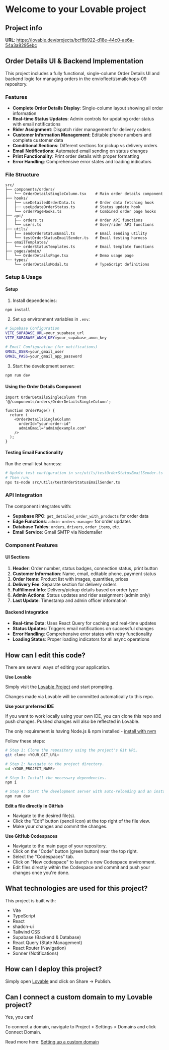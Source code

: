# Welcome to your Lovable project

## Project info

**URL**: https://lovable.dev/projects/bcf6b922-d18e-44c0-ae6a-54a3a8295ebc

## Order Details UI & Backend Implementation

This project includes a fully functional, single-column Order Details UI and backend logic for managing orders in the enviofleett/smallchops-09 repository.

### Features

- **Complete Order Details Display**: Single-column layout showing all order information
- **Real-time Status Updates**: Admin controls for updating order status with email notifications
- **Rider Assignment**: Dispatch rider management for delivery orders
- **Customer Information Management**: Editable phone numbers and complete customer data
- **Conditional Sections**: Different sections for pickup vs delivery orders
- **Email Notifications**: Automated email sending on status changes
- **Print Functionality**: Print order details with proper formatting
- **Error Handling**: Comprehensive error states and loading indicators

### File Structure

```
src/
├── components/orders/
│   └── OrderDetailsSingleColumn.tsx    # Main order details component
├── hooks/
│   ├── useDetailedOrderData.ts         # Order data fetching hook
│   ├── useUpdateOrderStatus.ts         # Status update hook
│   └── orderPageHooks.ts               # Combined order page hooks
├── api/
│   ├── orders.ts                       # Order API functions
│   └── users.ts                        # User/rider API functions
├── utils/
│   ├── sendOrderStatusEmail.ts         # Email sending utility
│   └── testOrderStatusEmailSender.ts   # Email testing harness
├── emailTemplates/
│   └── orderStatusTemplates.ts         # Email template functions
├── pages/admin/
│   └── OrderDetailsPage.tsx            # Demo usage page
└── types/
    └── orderDetailsModal.ts            # TypeScript definitions
```

### Setup & Usage

#### Setup

1. Install dependencies:
```bash
npm install
```

2. Set up environment variables in `.env`:
```bash
# Supabase Configuration
VITE_SUPABASE_URL=your_supabase_url
VITE_SUPABASE_ANON_KEY=your_supabase_anon_key

# Email Configuration (for notifications)
GMAIL_USER=your_gmail_user
GMAIL_PASS=your_gmail_app_password
```

3. Start the development server:
```bash
npm run dev
```

#### Using the Order Details Component

```tsx
import OrderDetailsSingleColumn from '@/components/orders/OrderDetailsSingleColumn';

function OrderPage() {
  return (
    <OrderDetailsSingleColumn 
      orderId="your-order-id" 
      adminEmail="admin@example.com"
    />
  );
}
```

#### Testing Email Functionality

Run the email test harness:

```bash
# Update test configuration in src/utils/testOrderStatusEmailSender.ts
# Then run:
npx ts-node src/utils/testOrderStatusEmailSender.ts
```

### API Integration

The component integrates with:

- **Supabase RPC**: `get_detailed_order_with_products` for order data
- **Edge Functions**: `admin-orders-manager` for order updates
- **Database Tables**: `orders`, `drivers`, `order_items`, etc.
- **Email Service**: Gmail SMTP via Nodemailer

### Component Features

#### UI Sections

1. **Header**: Order number, status badges, connection status, print button
2. **Customer Information**: Name, email, editable phone, payment status
3. **Order Items**: Product list with images, quantities, prices
4. **Delivery Fee**: Separate section for delivery orders
5. **Fulfillment Info**: Delivery/pickup details based on order type
6. **Admin Actions**: Status updates and rider assignment (admin only)
7. **Last Update**: Timestamp and admin officer information

#### Backend Integration

- **Real-time Data**: Uses React Query for caching and real-time updates
- **Status Updates**: Triggers email notifications on successful changes
- **Error Handling**: Comprehensive error states with retry functionality
- **Loading States**: Proper loading indicators for all async operations

## How can I edit this code?

There are several ways of editing your application.

**Use Lovable**

Simply visit the [Lovable Project](https://lovable.dev/projects/bcf6b922-d18e-44c0-ae6a-54a3a8295ebc) and start prompting.

Changes made via Lovable will be committed automatically to this repo.

**Use your preferred IDE**

If you want to work locally using your own IDE, you can clone this repo and push changes. Pushed changes will also be reflected in Lovable.

The only requirement is having Node.js & npm installed - [install with nvm](https://github.com/nvm-sh/nvm#installing-and-updating)

Follow these steps:

```sh
# Step 1: Clone the repository using the project's Git URL.
git clone <YOUR_GIT_URL>

# Step 2: Navigate to the project directory.
cd <YOUR_PROJECT_NAME>

# Step 3: Install the necessary dependencies.
npm i

# Step 4: Start the development server with auto-reloading and an instant preview.
npm run dev
```

**Edit a file directly in GitHub**

- Navigate to the desired file(s).
- Click the "Edit" button (pencil icon) at the top right of the file view.
- Make your changes and commit the changes.

**Use GitHub Codespaces**

- Navigate to the main page of your repository.
- Click on the "Code" button (green button) near the top right.
- Select the "Codespaces" tab.
- Click on "New codespace" to launch a new Codespace environment.
- Edit files directly within the Codespace and commit and push your changes once you're done.

## What technologies are used for this project?

This project is built with:

- Vite
- TypeScript
- React
- shadcn-ui
- Tailwind CSS
- Supabase (Backend & Database)
- React Query (State Management)
- React Router (Navigation)
- Sonner (Notifications)

## How can I deploy this project?

Simply open [Lovable](https://lovable.dev/projects/bcf6b922-d18e-44c0-ae6a-54a3a8295ebc) and click on Share -> Publish.

## Can I connect a custom domain to my Lovable project?

Yes, you can!

To connect a domain, navigate to Project > Settings > Domains and click Connect Domain.

Read more here: [Setting up a custom domain](https://docs.lovable.dev/tips-tricks/custom-domain#step-by-step-guide)
